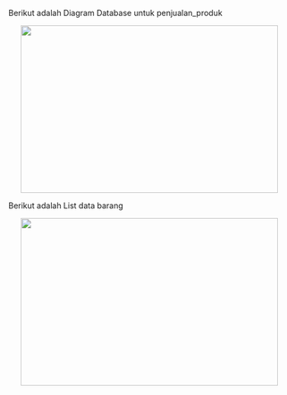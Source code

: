Berikut adalah Diagram Database untuk penjualan_produk
<p align="center">
  <img width="460" height="300" src="https://github.com/yurisaprilian/praktik-1/assets/160213851/bae2851d-8ddd-4bcf-a78e-6018602e572c">
</p>

Berikut adalah List data barang
<p align="center">
  <img width="460" height="300" src="https://i.imgur.com/nHQjwcz.png">
</p>
